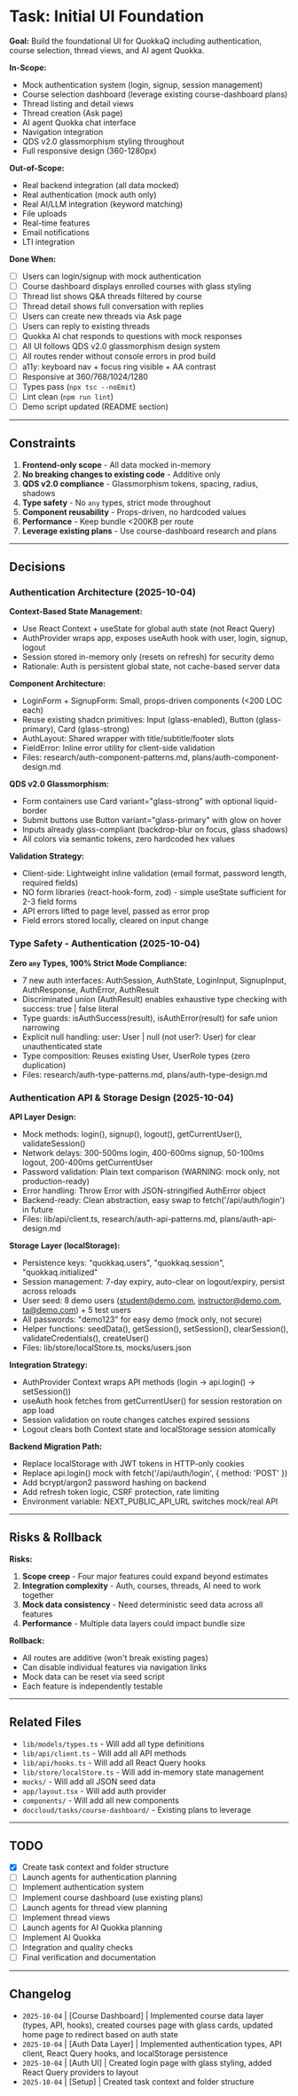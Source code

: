 # Task: Initial UI Foundation

**Goal:** Build the foundational UI for QuokkaQ including authentication, course selection, thread views, and AI agent Quokka.

**In-Scope:**
- Mock authentication system (login, signup, session management)
- Course selection dashboard (leverage existing course-dashboard plans)
- Thread listing and detail views
- Thread creation (Ask page)
- AI agent Quokka chat interface
- Navigation integration
- QDS v2.0 glassmorphism styling throughout
- Full responsive design (360-1280px)

**Out-of-Scope:**
- Real backend integration (all data mocked)
- Real authentication (mock auth only)
- Real AI/LLM integration (keyword matching)
- File uploads
- Real-time features
- Email notifications
- LTI integration

**Done When:**
- [ ] Users can login/signup with mock authentication
- [ ] Course dashboard displays enrolled courses with glass styling
- [ ] Thread list shows Q&A threads filtered by course
- [ ] Thread detail shows full conversation with replies
- [ ] Users can create new threads via Ask page
- [ ] Users can reply to existing threads
- [ ] Quokka AI chat responds to questions with mock responses
- [ ] All UI follows QDS v2.0 glassmorphism design system
- [ ] All routes render without console errors in prod build
- [ ] a11y: keyboard nav + focus ring visible + AA contrast
- [ ] Responsive at 360/768/1024/1280
- [ ] Types pass (`npx tsc --noEmit`)
- [ ] Lint clean (`npm run lint`)
- [ ] Demo script updated (README section)

---

## Constraints

1. **Frontend-only scope** - All data mocked in-memory
2. **No breaking changes to existing code** - Additive only
3. **QDS v2.0 compliance** - Glassmorphism tokens, spacing, radius, shadows
4. **Type safety** - No `any` types, strict mode throughout
5. **Component reusability** - Props-driven, no hardcoded values
6. **Performance** - Keep bundle <200KB per route
7. **Leverage existing plans** - Use course-dashboard research and plans

---

## Decisions

### Authentication Architecture (2025-10-04)

**Context-Based State Management:**
- Use React Context + useState for global auth state (not React Query)
- AuthProvider wraps app, exposes useAuth hook with user, login, signup, logout
- Session stored in-memory only (resets on refresh) for security demo
- Rationale: Auth is persistent global state, not cache-based server data

**Component Architecture:**
- LoginForm + SignupForm: Small, props-driven components (<200 LOC each)
- Reuse existing shadcn primitives: Input (glass-enabled), Button (glass-primary), Card (glass-strong)
- AuthLayout: Shared wrapper with title/subtitle/footer slots
- FieldError: Inline error utility for client-side validation
- Files: research/auth-component-patterns.md, plans/auth-component-design.md

**QDS v2.0 Glassmorphism:**
- Form containers use Card variant="glass-strong" with optional liquid-border
- Submit buttons use Button variant="glass-primary" with glow on hover
- Inputs already glass-compliant (backdrop-blur on focus, glass shadows)
- All colors via semantic tokens, zero hardcoded hex values

**Validation Strategy:**
- Client-side: Lightweight inline validation (email format, password length, required fields)
- NO form libraries (react-hook-form, zod) - simple useState sufficient for 2-3 field forms
- API errors lifted to page level, passed as error prop
- Field errors stored locally, cleared on input change

### Type Safety - Authentication (2025-10-04)

**Zero `any` Types, 100% Strict Mode Compliance:**
- 7 new auth interfaces: AuthSession, AuthState, LoginInput, SignupInput, AuthResponse, AuthError, AuthResult
- Discriminated union (AuthResult) enables exhaustive type checking with success: true | false literal
- Type guards: isAuthSuccess(result), isAuthError(result) for safe union narrowing
- Explicit null handling: user: User | null (not user?: User) for clear unauthenticated state
- Type composition: Reuses existing User, UserRole types (zero duplication)
- Files: research/auth-type-patterns.md, plans/auth-type-design.md

### Authentication API & Storage Design (2025-10-04)

**API Layer Design:**
- Mock methods: login(), signup(), logout(), getCurrentUser(), validateSession()
- Network delays: 300-500ms login, 400-600ms signup, 50-100ms logout, 200-400ms getCurrentUser
- Password validation: Plain text comparison (WARNING: mock only, not production-ready)
- Error handling: Throw Error with JSON-stringified AuthError object
- Backend-ready: Clean abstraction, easy swap to fetch('/api/auth/login') in future
- Files: lib/api/client.ts, research/auth-api-patterns.md, plans/auth-api-design.md

**Storage Layer (localStorage):**
- Persistence keys: "quokkaq.users", "quokkaq.session", "quokkaq.initialized"
- Session management: 7-day expiry, auto-clear on logout/expiry, persist across reloads
- User seed: 8 demo users (student@demo.com, instructor@demo.com, ta@demo.com) + 5 test users
- All passwords: "demo123" for easy demo (mock only, not secure)
- Helper functions: seedData(), getSession(), setSession(), clearSession(), validateCredentials(), createUser()
- Files: lib/store/localStore.ts, mocks/users.json

**Integration Strategy:**
- AuthProvider Context wraps API methods (login → api.login() → setSession())
- useAuth hook fetches from getCurrentUser() for session restoration on app load
- Session validation on route changes catches expired sessions
- Logout clears both Context state and localStorage session atomically

**Backend Migration Path:**
- Replace localStorage with JWT tokens in HTTP-only cookies
- Replace api.login() mock with fetch('/api/auth/login', { method: 'POST' })
- Add bcrypt/argon2 password hashing on backend
- Add refresh token logic, CSRF protection, rate limiting
- Environment variable: NEXT_PUBLIC_API_URL switches mock/real API

---

## Risks & Rollback

**Risks:**
1. **Scope creep** - Four major features could expand beyond estimates
2. **Integration complexity** - Auth, courses, threads, AI need to work together
3. **Mock data consistency** - Need deterministic seed data across all features
4. **Performance** - Multiple data layers could impact bundle size

**Rollback:**
- All routes are additive (won't break existing pages)
- Can disable individual features via navigation links
- Mock data can be reset via seed script
- Each feature is independently testable

---

## Related Files

- `lib/models/types.ts` - Will add all type definitions
- `lib/api/client.ts` - Will add all API methods
- `lib/api/hooks.ts` - Will add all React Query hooks
- `lib/store/localStore.ts` - Will add in-memory state management
- `mocks/` - Will add all JSON seed data
- `app/layout.tsx` - Will add auth provider
- `components/` - Will add all new components
- `doccloud/tasks/course-dashboard/` - Existing plans to leverage

---

## TODO

- [x] Create task context and folder structure
- [ ] Launch agents for authentication planning
- [ ] Implement authentication system
- [ ] Implement course dashboard (use existing plans)
- [ ] Launch agents for thread view planning
- [ ] Implement thread views
- [ ] Launch agents for AI Quokka planning
- [ ] Implement AI Quokka
- [ ] Integration and quality checks
- [ ] Final verification and documentation

---

## Changelog

- `2025-10-04` | [Course Dashboard] | Implemented course data layer (types, API, hooks), created courses page with glass cards, updated home page to redirect based on auth state
- `2025-10-04` | [Auth Data Layer] | Implemented authentication types, API client, React Query hooks, and localStorage persistence
- `2025-10-04` | [Auth UI] | Created login page with glass styling, added React Query providers to layout
- `2025-10-04` | [Setup] | Created task context and folder structure
